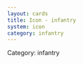 ```yaml
---
layout: cards
title: Icon - infantry
system: icon
category: infantry
---
```

<div class="alert alert-secondary mb-4"><span class="i18n innerHTML-category">Category: </span><span class="i18n innerHTML-cat-infantry">infantry</span></div>
